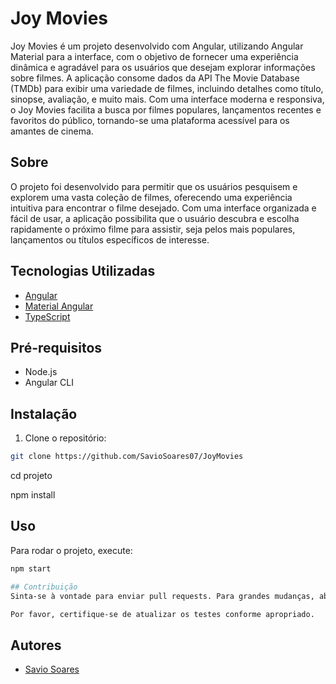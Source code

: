 # Joy Movies

Joy Movies é um projeto desenvolvido com Angular, utilizando Angular Material para a interface, com o objetivo de fornecer uma experiência dinâmica e agradável para os usuários que desejam explorar informações sobre filmes. A aplicação consome dados da API The Movie Database (TMDb) para exibir uma variedade de filmes, incluindo detalhes como título, sinopse, avaliação, e muito mais. Com uma interface moderna e responsiva, o Joy Movies facilita a busca por filmes populares, lançamentos recentes e favoritos do público, tornando-se uma plataforma acessível para os amantes de cinema.

## Sobre

O projeto foi desenvolvido para permitir que os usuários pesquisem e explorem uma vasta coleção de filmes, oferecendo uma experiência intuitiva para encontrar o filme desejado. Com uma interface organizada e fácil de usar, a aplicação possibilita que o usuário descubra e escolha rapidamente o próximo filme para assistir, seja pelos mais populares, lançamentos ou títulos específicos de interesse.

## Tecnologias Utilizadas

- [Angular](https://angular.io/)
- [Material Angular](https://material.angular.io)
- [TypeScript](https://www.typescriptlang.org)

## Pré-requisitos

- Node.js
- Angular CLI

## Instalação

1. Clone o repositório:

```bash
git clone https://github.com/SavioSoares07/JoyMovies
```

cd projeto

npm install

## Uso

Para rodar o projeto, execute:

```bash
npm start

## Contribuição
Sinta-se à vontade para enviar pull requests. Para grandes mudanças, abra uma issue primeiro para discutirmos o que você gostaria de mudar.

Por favor, certifique-se de atualizar os testes conforme apropriado.
```

## Autores

- [Savio Soares](https://github.com/SavioSoares07)
